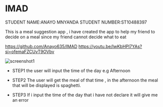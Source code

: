 # IMAD

STUDENT NAME:ANAYO MNYANDA
STUDENT NUMBER:ST10488397

This is a meal suggestion app , i have created the app to help my friend to decide on a meal since my friend cannot decide what to eat

https://github.com/Anayo635/IMAD
https://youtu.be/IwKbHPl7YAs?si=ofemaFZCUvT9OVbv

![screenshot1](https://github.com/user-attachments/assets/eff70e63-16f8-4954-b260-6d9453074253)

* STEP1
the user will input the time of the day e.g Afternoon

* STEP2
The user will get the meal of that time , in the afternoon the meal that will be displayed is spaghetti.

* STEP3
  If i input the time of the day that i have not declare it will give me an error 
